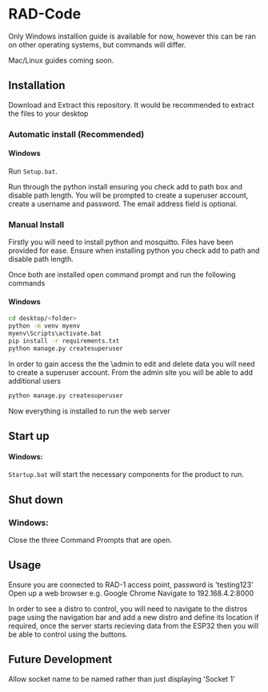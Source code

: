 # RAD-Code
Only Windows installion guide is available for now, however this can be ran on other operating systems, but commands will differ.

Mac/Linux guides coming soon.
## Installation
Download and Extract this repository. It would be recommended to extract the files to your desktop

### Automatic install (Recommended)
#### Windows
Run `Setup.bat`.

Run through the python install ensuring you check add to path box and disable path length.
You will be prompted to create a superuser account, create a username and password. The email address field is optional.

### Manual Install
Firstly you will need to install python and mosquitto. Files have been provided for ease. Ensure when installing python you check add to path and disable path length.

Once both are installed open command prompt and run the following commands
#### Windows
``` bash
cd desktop/<folder>
python -m venv myenv
myenv\Scripts\activate.bat
pip install -r requirements.txt
python manage.py createsuperuser
```

In order to gain access the the \admin to edit and delete data you will need to create a superuser account. From the admin site you will be able to add additional users
``` bash
python manage.py createsuperuser
```

Now everything is installed to run the web server

## Start up
#### Windows:
`Startup.bat` will start the necessary components for the product to run.

## Shut down
### Windows:
Close the three Command Prompts that are open.

## Usage
Ensure you are connected to RAD-1 access point, password is 'testing123'
Open up a web browser e.g. Google Chrome
Navigate to 192.168.4.2:8000

In order to see a distro to control, you will need to navigate to the distros page using the navigation bar and add a new distro and define its location if required, once the server starts recieving data from the ESP32 then you will be able to control using the buttons.

## Future Development
Allow socket name to be named rather than just displaying 'Socket 1'
